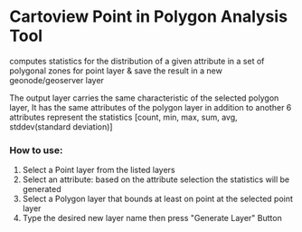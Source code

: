 # Cartoview Point in Polygon Analysis Tool
computes statistics for the distribution of a given attribute in a set of polygonal zones for point layer & save the result in a new geonode/geoserver layer

The output layer carries the same characteristic of the selected polygon layer, It has the same attributes of the polygon layer in addition to another 6 attributes represent the statistics [count, min, max, sum, avg, stddev(standard deviation)]
### How to use:
1. Select a Point layer from the listed layers
2. Select an attribute: based on the attribute selection the statistics will be generated
3. Select a Polygon layer that bounds at least on point at the selected point layer
4. Type the desired new layer name then press "Generate Layer" Button

